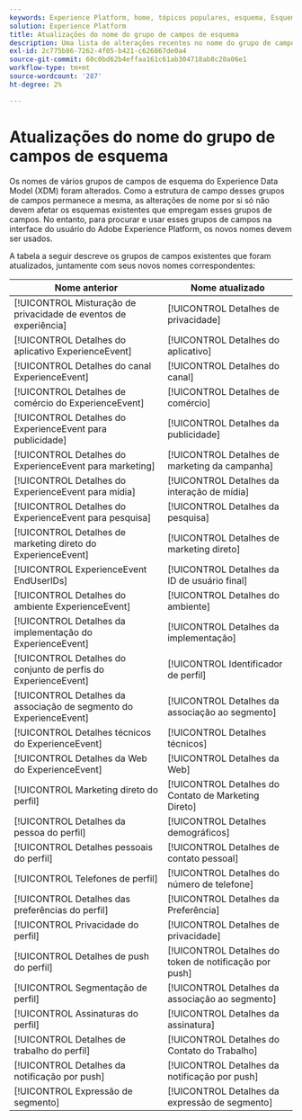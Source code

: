 ```yaml
---
keywords: Experience Platform, home, tópicos populares, esquema, Esquema, XDM, ExperienceEvent, campos, esquemas, Esquemas, Design do esquema, grupo de campos, grupo de campos, enduserids, usuário final, usuário final, ids, atualizações;
solution: Experience Platform
title: Atualizações do nome do grupo de campos de esquema
description: Uma lista de alterações recentes no nome do grupo de campos do esquema XDM.
exl-id: 2c775b86-7262-4f05-b421-c626867de0a4
source-git-commit: 60c0bd62b4effaa161c61ab304718ab8c20a06e1
workflow-type: tm+mt
source-wordcount: '287'
ht-degree: 2%

---
```



# Atualizações do nome do grupo de campos de esquema

Os nomes de vários grupos de campos de esquema do Experience Data Model (XDM) foram alterados. Como a estrutura de campo desses grupos de campos permanece a mesma, as alterações de nome por si só não devem afetar os esquemas existentes que empregam esses grupos de campos. No entanto, para procurar e usar esses grupos de campos na interface do usuário do Adobe Experience Platform, os novos nomes devem ser usados.

A tabela a seguir descreve os grupos de campos existentes que foram atualizados, juntamente com seus novos nomes correspondentes:

| Nome anterior | Nome atualizado |
| --- | --- |
| [!UICONTROL Misturação de privacidade de eventos de experiência] | [!UICONTROL Detalhes de privacidade] |
| [!UICONTROL Detalhes do aplicativo ExperienceEvent] | [!UICONTROL Detalhes do aplicativo] |
| [!UICONTROL Detalhes do canal ExperienceEvent] | [!UICONTROL Detalhes do canal] |
| [!UICONTROL Detalhes de comércio do ExperienceEvent] | [!UICONTROL Detalhes de comércio] |
| [!UICONTROL Detalhes do ExperienceEvent para publicidade] | [!UICONTROL Detalhes da publicidade] |
| [!UICONTROL Detalhes do ExperienceEvent para marketing] | [!UICONTROL Detalhes de marketing da campanha] |
| [!UICONTROL Detalhes do ExperienceEvent para mídia] | [!UICONTROL Detalhes da interação de mídia] |
| [!UICONTROL Detalhes do ExperienceEvent para pesquisa] | [!UICONTROL Detalhes da pesquisa] |
| [!UICONTROL Detalhes de marketing direto do ExperienceEvent] | [!UICONTROL Detalhes de marketing direto] |
| [!UICONTROL ExperienceEvent EndUserIDs] | [!UICONTROL Detalhes da ID de usuário final] |
| [!UICONTROL Detalhes do ambiente ExperienceEvent] | [!UICONTROL Detalhes do ambiente] |
| [!UICONTROL Detalhes da implementação do ExperienceEvent] | [!UICONTROL Detalhes da implementação] |
| [!UICONTROL Detalhes do conjunto de perfis do ExperienceEvent] | [!UICONTROL Identificador de perfil] |
| [!UICONTROL Detalhes da associação de segmento do ExperienceEvent] | [!UICONTROL Detalhes da associação ao segmento] |
| [!UICONTROL Detalhes técnicos do ExperienceEvent] | [!UICONTROL Detalhes técnicos] |
| [!UICONTROL Detalhes da Web do ExperienceEvent] | [!UICONTROL Detalhes da Web] |
| [!UICONTROL Marketing direto do perfil] | [!UICONTROL Detalhes do Contato de Marketing Direto] |
| [!UICONTROL Detalhes da pessoa do perfil] | [!UICONTROL Detalhes demográficos] |
| [!UICONTROL Detalhes pessoais do perfil] | [!UICONTROL Detalhes de contato pessoal] |
| [!UICONTROL Telefones de perfil] | [!UICONTROL Detalhes do número de telefone] |
| [!UICONTROL Detalhes das preferências do perfil] | [!UICONTROL Detalhes da Preferência] |
| [!UICONTROL Privacidade do perfil] | [!UICONTROL Detalhes de privacidade] |
| [!UICONTROL Detalhes de push do perfil] | [!UICONTROL Detalhes do token de notificação por push] |
| [!UICONTROL Segmentação de perfil] | [!UICONTROL Detalhes da associação ao segmento] |
| [!UICONTROL Assinaturas do perfil] | [!UICONTROL Detalhes da assinatura] |
| [!UICONTROL Detalhes de trabalho do perfil] | [!UICONTROL Detalhes do Contato do Trabalho] |
| [!UICONTROL Detalhes da notificação por push] | [!UICONTROL Detalhes da notificação por push] |
| [!UICONTROL Expressão de segmento] | [!UICONTROL Detalhes da expressão de segmento] |
